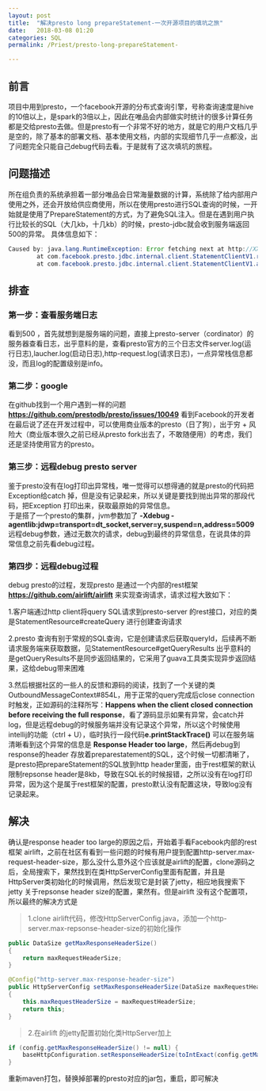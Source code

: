```yaml
---
layout: post  
title:  "解决presto long prepareStatement-一次开源项目的填坑之旅"  
date:   2018-03-08 01:20  
categories: SQL  
permalink: /Priest/presto-long-prepareStatement-

---
```


## 前言  
项目中用到presto，一个facebook开源的分布式查询引擎，号称查询速度是hive的10倍以上，是spark的3倍以上，因此在唯品会内部做实时统计的很多计算任务都是交给presto去做。但是presto有一个非常不好的地方，就是它的用户文档几乎是空的，除了基本的部署文档、基本使用文档，内部的实现细节几乎一点都没，出了问题完全只能自己debug代码去看。于是就有了这次填坑的旅程。

## 问题描述
所在组负责的系统承担着一部分唯品会日常海量数据的计算，系统除了给内部用户使用之外，还会开放给供应商使用，所以在使用presto进行SQL查询的时候，一开始就是使用了PrepareStatement的方式，为了避免SQL注入。但是在遇到用户执行比较长的SQL（大几kb，十几kb）的时候，presto-jdbc就会收到服务端返回500的异常。 具体信息如下：  
```java
Caused by: java.lang.RuntimeException: Error fetching next at http://XXXXX/v1/statement/20190320_031845_00001_5jdem/2 returned an invalid response: JsonResponse{statusCode=500, statusMessage=Server Error, headers={connection=[keep-alive], date=[Wed, 20 Mar 2019 03:18:45 GMT], server=[nginx/1.13.5], transfer-encoding=[chunked]}, hasValue=false} [Error: ] 
        at com.facebook.presto.jdbc.internal.client.StatementClientV1.requestFailedException(StatementClientV1.java:436) ~[presto-jdbc-0.215.jar:0.215] 
        at com.facebook.presto.jdbc.internal.client.StatementClientV1.advance(StatementClientV1.java:383) ~[presto-jdbc-0.215.jar:0.215] 
```

## 排查
### 第一步：查看服务端日志
看到500 ，首先就想到是服务端的问题，直接上presto-server（cordinator）的服务器查看日志，出乎意料的是，查看presto官方的三个日志文件server.log(运行日志),laucher.log(启动日志),http-request.log(请求日志)，一点异常栈信息都没，而且log的配置级别是info。  
### 第二步：google
在github找到一个用户遇到一样的问题 **https://github.com/prestodb/presto/issues/10049** 看到Facebook的开发者在最后说了还在开发过程中，可以使用商业版本的presto（日了狗），出于穷 + 风险大（商业版本很久之前已经从presto fork出去了，不敢随便用）的考虑，我们还是坚持使用官方的presto。
### 第三步：远程debug presto server
鉴于presto没有在log打印出异常栈，唯一觉得可以想得通的就是presto的代码把Exception给catch 掉，但是没有记录起来，所以关键是要找到抛出异常的那段代码，把Exception 打印出来，获取最原始的异常信息。  
于是搭了一个presto的集群，jvm参数加了 **-Xdebug -agentlib:jdwp=transport=dt_socket,server=y,suspend=n,address=5009**远程debug参数，通过无数次的请求，debug到最终的异常信息，在说具体的异常信息之前先看debug过程。  
### 第四步：远程debug过程  
debug presto的过程，发现presto 是通过一个内部的rest框架 **https://github.com/airlift/airlift** 来实现查询请求，请求过程大致如下：  

1.客户端通过http client将query SQL请求到presto-server 的rest接口，对应的类是StatementResource#createQuery 进行创建查询请求  

  2.presto 查询有别于常规的SQL查询，它是创建请求后获取queryId，后续再不断请求服务端来获取数据，见StatementResource#getQueryResults
 出乎意料的是getQueryResults不是同步返回结果的，它采用了guava工具类实现异步返回结果，这给debug带来困难  

  3.然后根据社区的一些人的反馈和源码的阅读，找到了一个关键的类OutboundMessageContext#854L，用于正常的query完成后close connection时触发，正如源码的注释所写：**Happens when the client closed connection before receiving the full response**，看了源码显示如果有异常，会catch并log，但是远程debug的时候服务端并没有记录这个异常，所以这个时候使用intellij的功能（ctrl + U），临时执行一段代码**e.printStackTrace()** 可以在服务端清晰看到这个异常的信息是 **Response Header too large**，然后再debug到response的header 存放着preparestatement的SQL，这个时候一切都清晰了，是presto把prepareStatement的SQL放到http header里面，由于rest框架的默认限制repsonse header是8kb，导致在SQL长的时候报错，之所以没有在log打印异常，因为这个是属于rest框架的配置，presto默认没有配置这块，导致log没有记录起来。  

## 解决
确认是response header too large的原因之后，开始着手看Facebook内部的rest框架 airlift，之前在社区有看到一些问题的时候有用户提到配置http-server.max-request-header-size，那么没什么意外这个应该就是airlift的配置，clone源码之后，全局搜索下，果然找到在类HttpServerConfig里面有配置，并且是HttpServer类初始化的时候调用，然后发现它是封装了jetty，相应地我搜索下jetty 关于repsonse header size的配置，果然有。但是airlift 没有这个配置项，所以最终的解决方式是  
> 1.clone airlift代码，修改HttpServerConfig.java，添加一个http-server.max-repsonse-header-size的初始化操作   

```java
public DataSize getMaxResponseHeaderSize()
{
    return maxRequestHeaderSize;
}

@Config("http-server.max-response-header-size")
public HttpServerConfig setMaxResponseHeaderSize(DataSize maxRequestHeaderSize)
{
    this.maxRequestHeaderSize = maxRequestHeaderSize;
    return this;
}
```

> 2.在airlift 的jetty配置初始化类HttpServer加上   

```java
if (config.getMaxResponseHeaderSize() != null) {
    baseHttpConfiguration.setResponseHeaderSize(toIntExact(config.getMaxResponseHeaderSize().toBytes()));
}
```

重新maven打包，替换掉部署的presto对应的jar包，重启，即可解决  